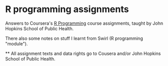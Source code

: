 R programming assignments
=========================

Answers to Coursera's [R Programming](https://class.coursera.org/rprog-007/) course assignments, taught by John Hopkins School of Public Health.

There also some notes on stuff I learnt from Swirl (R programming "module").


** All assignment texts and data rights go to Cousera and/or John Hopkins School of Public Health.